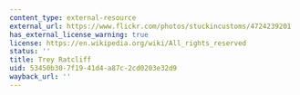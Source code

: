```yaml
---
content_type: external-resource
external_url: https://www.flickr.com/photos/stuckincustoms/4724239201
has_external_license_warning: true
license: https://en.wikipedia.org/wiki/All_rights_reserved
status: ''
title: Trey Ratcliff
uid: 53450b30-7f19-41d4-a87c-2cd0203e32d9
wayback_url: ''
---
```

